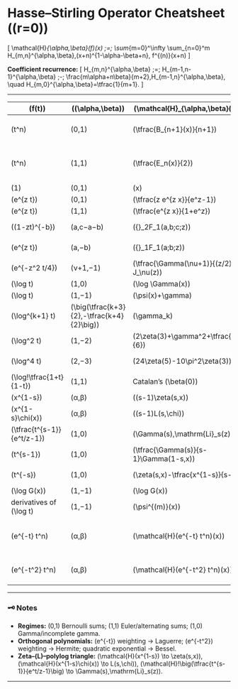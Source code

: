 # Hasse–Stirling Operator Cheatsheet (\(r=0\))

\[
\mathcal{H}_{\alpha,\beta}(f)(x) \;=\; \sum_{m=0}^\infty \sum_{n=0}^m H_{m,n}^{\alpha,\beta}\,(x+n)^{1-\alpha-\beta+n}\, f^{(n)}(x+n)
\]

**Coefficient recurrence:**
\[
H_{m,n}^{\alpha,\beta} \;=\; H_{m-1,n-1}^{\alpha,\beta} \;-\; \frac{m\alpha+n\beta}{m+2}\,H_{m-1,n}^{\alpha,\beta}, \quad H_{m,0}^{\alpha,\beta}=\tfrac{1}{m+1}.
\]

---

| \(f(t)\) | \((\alpha,\beta)\) | \(\mathcal{H}_{\alpha,\beta}(f)(x)\) | Expression |
|---|---|---|---|
| \(t^n\) | (0,1) | \(\tfrac{B_{n+1}(x)}{n+1}\) | Bernoulli polynomials (Faulhaber) |
| \(t^n\) | (1,1) | \(\tfrac{E_n(x)}{2}\) | Euler polynomials (alternating sums) |
| \(1\) | (0,1) | \(x\) | Identity |
| \(e^{z t}\) | (0,1) | \(\tfrac{z e^{z x}}{e^z-1}\) | Bernoulli EGF |
| \(e^{z t}\) | (1,1) | \(\tfrac{e^{z x}}{1+e^z}\) | Euler EGF |
| \((1-zt)^{-b}\) | (a,c−a−b) | \({}_2F_1(a,b;c;z)\) | Gauss hypergeometric |
| \(e^{z t}\) | (a,−b) | \({}_1F_1(a;b;z)\) | Confluent hypergeometric |
| \(e^{-z^2 t/4}\) | (ν+1,−1) | \(\tfrac{\Gamma(\nu+1)}{(z/2)^\nu} J_\nu(z)\) | Bessel \(J_\nu\) |
| \(\log t\) | (1,0) | \(\log \Gamma(x)\) | Log-gamma |
| \(\log t\) | (1,−1) | \(\psi(x)+\gamma\) | Digamma |
| \(\log^{k+1} t\) | \(\big(\tfrac{k+3}{2},-\tfrac{k+4}{2}\big)\) | \(\gamma_k\) | Stieltjes constants |
| \(\log^2 t\) | (1,−2) | \(2\zeta(3)+\gamma^2+\tfrac{\pi^2}{6}\) | Odd zeta combo |
| \(\log^4 t\) | (2,−3) | \(24\zeta(5)-10\pi^2\zeta(3)\) | Odd zeta combo |
| \(\log\!\tfrac{1+t}{1-t}\) | (1,1) | Catalan’s \(\beta(0)\) | Dirichlet beta / Euler numbers |
| \(x^{1-s}\) | (α,β) | \((s-1)\zeta(s,x)\) | Hurwitz zeta |
| \(x^{1-s}\chi(x)\) | (α,β) | \((s-1)L(s,\chi)\) | Dirichlet \(L\)-function |
| \(\tfrac{t^{s-1}}{e^t/z-1}\) | (1,0) | \(\Gamma(s)\,\mathrm{Li}_s(z)\) | Polylogarithm |
| \(t^{s-1}\) | (1,0) | \(\tfrac{\Gamma(s)}{s-1}\Gamma(1-s,x)\) | Incomplete gamma |
| \(t^{-s}\) | (1,0) | \(\zeta(s,x)-\tfrac{x^{1-s}}{s-1}\) | Hurwitz zeta remainder |
| \(\log G(x)\) | (1,−1) | \(\log G(x)\) | Barnes \(G\) |
| derivatives of \(\log t\) | (1,−1) | \(\psi^{(m)}(x)\) | Polygammas |
| \(e^{-t} t^n\) | (α,β) | \(\mathcal{H}(e^{-t} t^n)(x)\) | Laguerre polynomials \(L_n^{(\alpha)}(x)\) |
| \(e^{-t^2} t^n\) | (α,β) | \(\mathcal{H}(e^{-t^2} t^n)(x)\) | Hermite polynomials \(H_n(x)\) |

---

### 🗝️ Notes
- **Regimes:** (0,1) Bernoulli sums; (1,1) Euler/alternating sums; (1,0) Gamma/incomplete gamma.
- **Orthogonal polynomials:** \(e^{-t}\) weighting → Laguerre; \(e^{-t^2}\) weighting → Hermite; quadratic exponential → Bessel.
- **Zeta–\(L\)–polylog triangle:**
  \(\mathcal{H}(x^{1-s}) \to \zeta(s,x)\),
  \(\mathcal{H}(x^{1-s}\chi(x)) \to L(s,\chi)\),
  \(\mathcal{H}\!\big(\tfrac{t^{s-1}}{e^t/z-1}\big) \to \Gamma(s)\,\mathrm{Li}_s(z)\).

---
